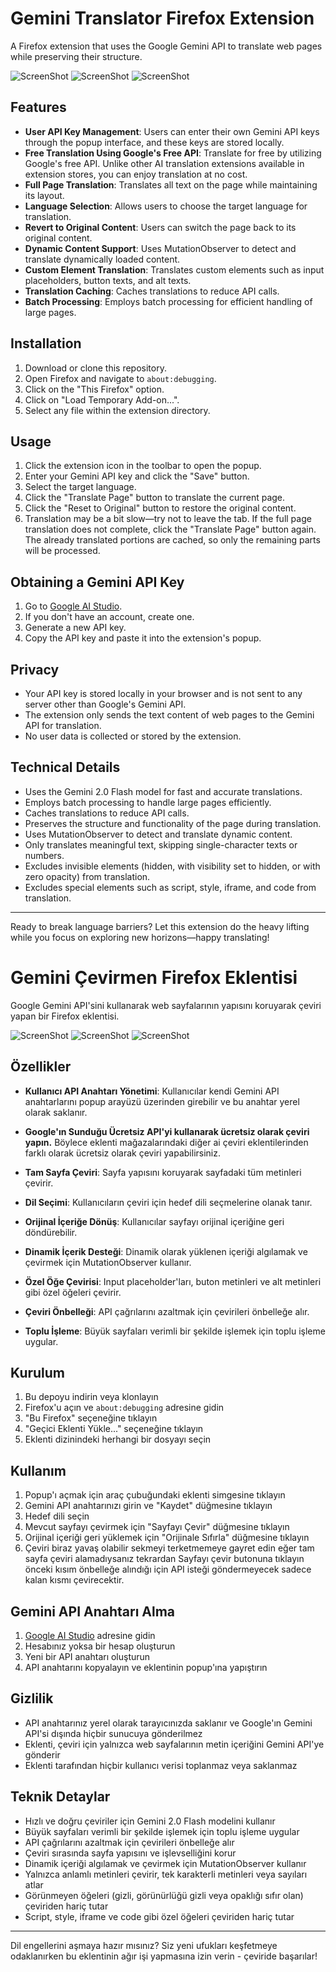 # Gemini Translator Firefox Extension

A Firefox extension that uses the Google Gemini API to translate web pages while preserving their structure.

![ScreenShot](screenshot.png) ![ScreenShot](screenshot3.png) ![ScreenShot](screenshot2.png)


## Features
- **User API Key Management**: Users can enter their own Gemini API keys through the popup interface, and these keys are stored locally.
- **Free Translation Using Google's Free API**: Translate for free by utilizing Google's free API. Unlike other AI translation extensions available in extension stores, you can enjoy translation at no cost.
- **Full Page Translation**: Translates all text on the page while maintaining its layout.
- **Language Selection**: Allows users to choose the target language for translation.
- **Revert to Original Content**: Users can switch the page back to its original content.
- **Dynamic Content Support**: Uses MutationObserver to detect and translate dynamically loaded content.
- **Custom Element Translation**: Translates custom elements such as input placeholders, button texts, and alt texts.
- **Translation Caching**: Caches translations to reduce API calls.
- **Batch Processing**: Employs batch processing for efficient handling of large pages.

## Installation

1. Download or clone this repository.
2. Open Firefox and navigate to `about:debugging`.
3. Click on the "This Firefox" option.
4. Click on "Load Temporary Add-on...".
5. Select any file within the extension directory.

## Usage

1. Click the extension icon in the toolbar to open the popup.
2. Enter your Gemini API key and click the "Save" button.
3. Select the target language.
4. Click the "Translate Page" button to translate the current page.
5. Click the "Reset to Original" button to restore the original content.
6. Translation may be a bit slow—try not to leave the tab. If the full page translation does not complete, click the "Translate Page" button again. The already translated portions are cached, so only the remaining parts will be processed.

## Obtaining a Gemini API Key

1. Go to [Google AI Studio](https://makersuite.google.com/app/apikey).
2. If you don't have an account, create one.
3. Generate a new API key.
4. Copy the API key and paste it into the extension's popup.

## Privacy

- Your API key is stored locally in your browser and is not sent to any server other than Google's Gemini API.
- The extension only sends the text content of web pages to the Gemini API for translation.
- No user data is collected or stored by the extension.

## Technical Details

- Uses the Gemini 2.0 Flash model for fast and accurate translations.
- Employs batch processing to handle large pages efficiently.
- Caches translations to reduce API calls.
- Preserves the structure and functionality of the page during translation.
- Uses MutationObserver to detect and translate dynamic content.
- Only translates meaningful text, skipping single-character texts or numbers.
- Excludes invisible elements (hidden, with visibility set to hidden, or with zero opacity) from translation.
- Excludes special elements such as script, style, iframe, and code from translation.

---

Ready to break language barriers? Let this extension do the heavy lifting while you focus on exploring new horizons—happy translating!



# Gemini Çevirmen Firefox Eklentisi

Google Gemini API'sini kullanarak web sayfalarının yapısını koruyarak çeviri yapan bir Firefox eklentisi.

![ScreenShot](screenshot.png) ![ScreenShot](screenshot3.png) ![ScreenShot](screenshot2.png)

## Özellikler
- **Kullanıcı API Anahtarı Yönetimi**: Kullanıcılar kendi Gemini API anahtarlarını popup arayüzü üzerinden girebilir ve bu anahtar yerel olarak saklanır.
- **Google'ın Sunduğu Ücretsiz API'yi kullanarak ücretsiz olarak çeviri yapın.** Böylece eklenti mağazalarındaki diğer ai çeviri eklentilerinden farklı olarak ücretsiz olarak çeviri yapabilirsiniz.

- **Tam Sayfa Çeviri**: Sayfa yapısını koruyarak sayfadaki tüm metinleri çevirir.
- **Dil Seçimi**: Kullanıcıların çeviri için hedef dili seçmelerine olanak tanır.
- **Orijinal İçeriğe Dönüş**: Kullanıcılar sayfayı orijinal içeriğine geri döndürebilir.
- **Dinamik İçerik Desteği**: Dinamik olarak yüklenen içeriği algılamak ve çevirmek için MutationObserver kullanır.
- **Özel Öğe Çevirisi**: Input placeholder'ları, buton metinleri ve alt metinleri gibi özel öğeleri çevirir.
- **Çeviri Önbelleği**: API çağrılarını azaltmak için çevirileri önbelleğe alır.
- **Toplu İşleme**: Büyük sayfaları verimli bir şekilde işlemek için toplu işleme uygular.

## Kurulum

1. Bu depoyu indirin veya klonlayın
2. Firefox'u açın ve `about:debugging` adresine gidin
3. "Bu Firefox" seçeneğine tıklayın
4. "Geçici Eklenti Yükle..." seçeneğine tıklayın
5. Eklenti dizinindeki herhangi bir dosyayı seçin

## Kullanım

1. Popup'ı açmak için araç çubuğundaki eklenti simgesine tıklayın
2. Gemini API anahtarınızı girin ve "Kaydet" düğmesine tıklayın
3. Hedef dili seçin
4. Mevcut sayfayı çevirmek için "Sayfayı Çevir" düğmesine tıklayın
5. Orijinal içeriği geri yüklemek için "Orijinale Sıfırla" düğmesine tıklayın
6. Çeviri biraz yavaş olabilir sekmeyi terketmemeye gayret edin eğer tam sayfa çeviri alamadıysanız tekrardan Sayfayı çevir butonuna tıklayın önceki kısım önbelleğe alındığı için API isteği göndermeyecek sadece kalan kısmı çevirecektir.

## Gemini API Anahtarı Alma

1. [Google AI Studio](https://makersuite.google.com/app/apikey) adresine gidin
2. Hesabınız yoksa bir hesap oluşturun
3. Yeni bir API anahtarı oluşturun
4. API anahtarını kopyalayın ve eklentinin popup'ına yapıştırın

## Gizlilik

- API anahtarınız yerel olarak tarayıcınızda saklanır ve Google'ın Gemini API'si dışında hiçbir sunucuya gönderilmez
- Eklenti, çeviri için yalnızca web sayfalarının metin içeriğini Gemini API'ye gönderir
- Eklenti tarafından hiçbir kullanıcı verisi toplanmaz veya saklanmaz

## Teknik Detaylar

- Hızlı ve doğru çeviriler için Gemini 2.0 Flash modelini kullanır
- Büyük sayfaları verimli bir şekilde işlemek için toplu işleme uygular
- API çağrılarını azaltmak için çevirileri önbelleğe alır
- Çeviri sırasında sayfa yapısını ve işlevselliğini korur
- Dinamik içeriği algılamak ve çevirmek için MutationObserver kullanır
- Yalnızca anlamlı metinleri çevirir, tek karakterli metinleri veya sayıları atlar
- Görünmeyen öğeleri (gizli, görünürlüğü gizli veya opaklığı sıfır olan) çeviriden hariç tutar
- Script, style, iframe ve code gibi özel öğeleri çeviriden hariç tutar

---

Dil engellerini aşmaya hazır mısınız? Siz yeni ufukları keşfetmeye odaklanırken bu eklentinin ağır işi yapmasına izin verin - çeviride başarılar!